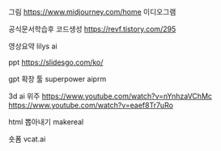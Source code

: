 
그림
https://www.midjourney.com/home
이디오그램

공식문서학습후 코드생성
https://revf.tistory.com/295

영상요약
lilys ai


ppt
https://slidesgo.com/ko/


gpt 확장 툴
superpower
aiprm

3d ai 위주
https://www.youtube.com/watch?v=nYnhzaVChMc
https://www.youtube.com/watch?v=eaef8Tr7uRo

html 뽑아내기
makereal

숏폼
vcat.ai